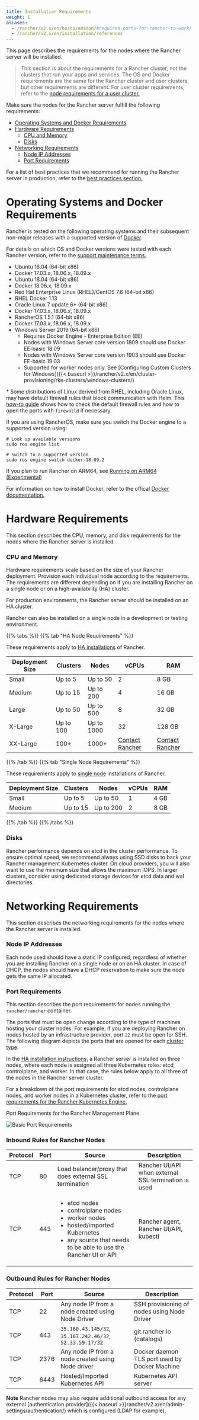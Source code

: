 ```yaml
---
title: Installation Requirements
weight: 1
aliases:
  - /rancher/v2.x/en/hosts/amazon/#required-ports-for-rancher-to-work/
  - /rancher/v2.x/en/installation/references
---
```


This page describes the requirements for the nodes where the Rancher server will be installed.

> This section is about the requirements for a Rancher cluster, not the clusters that run your apps and services. The OS and Docker requirements are the same for the Rancher cluster and user clusters, but other requirements are different. For user cluster requirements, refer to the [node requirements for a user cluster.]({{<baseurl>}}/rancher/v2.x/en/cluster-provisioning/node-requirements/)

Make sure the nodes for the Rancher server fulfill the following requirements:

- [Operating Systems and Docker Requirements](#operating-systems-and-docker-requirements)
- [Hardware Requirements](#hardware-requirements)
  - [CPU and Memory](#cpu-and-memory)
  - [Disks](#disks)
- [Networking Requirements](#networking-requirements)
  - [Node IP Addresses](#node-ip-addresses)
  - [Port Requirements](#port-requirements)

For a list of best practices that we recommend for running the Rancher server in production, refer to the [best practices section.]({{<baseurl>}}/rancher/v2.x/en/best-practices/deployment-types/)

# Operating Systems and Docker Requirements

Rancher is tested on the following operating systems and their subsequent non-major releases with a supported version of [Docker](https://www.docker.com/).

For details on which OS and Docker versions were tested with each Rancher version, refer to the [support maintenance terms.](https://rancher.com/support-maintenance-terms/all-supported-versions/rancher-v2.3.0/)

- Ubuntu 16.04 (64-bit x86)
- Docker 17.03.x, 18.06.x, 18.09.x
- Ubuntu 18.04 (64-bit x86)
- Docker 18.06.x, 18.09.x
- Red Hat Enterprise Linux (RHEL)/CentOS 7.6 (64-bit x86)
- RHEL Docker 1.13
- Oracle Linux 7 update 6* (64-bit x86)
- Docker 17.03.x, 18.06.x, 18.09.x
- RancherOS 1.5.1 (64-bit x86)
- Docker 17.03.x, 18.06.x, 18.09.x
- Windows Server 2019 (64-bit x86)
  - Requires Docker Engine - Enterprise Edition (EE)
  - Nodes with Windows Server core version 1809 should use Docker EE-basic 18.09
  - Nodes with Windows Server core version 1903 should use Docker EE-basic 19.03
  - Supported for worker nodes only. See [Configuring Custom Clusters for Windows]({{< baseurl >}}/rancher/v2.x/en/cluster-provisioning/rke-clusters/windows-clusters/)

\* Some distributions of Linux derived from RHEL, including Oracle Linux, may have default firewall rules that block communication with Helm. This [how-to guide]({{<baseurl>}}/rancher/v2.x/en/installation/options/firewall) shows how to check the default firewall rules and how to open the ports with `firewalld` if necessary.

If you are using RancherOS, make sure you switch the Docker engine to a supported version using:

```
# Look up available versions
sudo ros engine list

# Switch to a supported version
sudo ros engine switch docker-18.09.2
```

If you plan to run Rancher on ARM64, see [Running on ARM64 (Experimental)]({{<baseurl>}}/rancher/v2.x/en/installation/arm64-platform/) 

For information on how to install Docker, refer to the offical [Docker documentation.](https://docs.docker.com/)

# Hardware Requirements

This section describes the CPU, memory, and disk requirements for the nodes where the Rancher server is installed.

### CPU and Memory

Hardware requirements scale based on the size of your Rancher deployment. Provision each individual node according to the requirements. The requirements are different depending on if you are installing Rancher on a single node or on a high-availability (HA) cluster.

For production environments, the Rancher server should be installed on an HA cluster.

Rancher can also be installed on a single node in a development or testing environment.

{{% tabs %}}
{{% tab "HA Node Requirements" %}} 

These requirements apply to [HA installations]({{<baseurl>}}/rancher/v2.x/en/installation/ha/)  of Rancher.

| Deployment Size | Clusters  | Nodes      | vCPUs                                           | RAM                                             |
| --------------- | --------- | ---------- | ----------------------------------------------- | ----------------------------------------------- |
| Small           | Up to 5   | Up to 50   | 2                                               | 8 GB                                            |
| Medium          | Up to 15  | Up to 200  | 4                                               | 16 GB                                           |
| Large           | Up to 50  | Up to 500  | 8                                               | 32 GB                                           |
| X-Large         | Up to 100 | Up to 1000 | 32                                              | 128 GB                                          |
| XX-Large        | 100+      | 1000+      | [Contact Rancher](https://rancher.com/contact/) | [Contact Rancher](https://rancher.com/contact/) |

{{% /tab %}}
{{% tab "Single Node Requirements" %}}

These requirements apply to [single node]({{<baseurl>}}/rancher/v2.x/en/installation/single-node/) installations of Rancher.

| Deployment Size | Clusters | Nodes     | vCPUs | RAM  |
| --------------- | -------- | --------- | ----- | ---- |
| Small           | Up to 5  | Up to 50  | 1     | 4 GB |
| Medium          | Up to 15 | Up to 200 | 2     | 8 GB |

{{% /tab %}}
{{% /tabs %}}

### Disks

Rancher performance depends on etcd in the cluster performance. To ensure optimal speed, we recommend always using SSD disks to back your Rancher management Kubernetes cluster. On cloud providers, you will also want to use the minimum size that allows the maximum IOPS. In larger clusters, consider using dedicated storage devices for etcd data and wal directories.

# Networking Requirements

This section describes the networking requirements for the nodes where the Rancher server is installed.

### Node IP Addresses

Each node used should have a static IP configured, regardless of whether you are installing Rancher on a single node or on an HA cluster. In case of DHCP, the nodes should have a DHCP reservation to make sure the node gets the same IP allocated.

### Port Requirements

This section describes the port requirements for nodes running the `rancher/rancher` container.

The ports that must be open change according to the type of machines hosting your cluster nodes. For example, if you are deploying Rancher on nodes hosted by an infrastructure provider, port `22` must be open for SSH. The following diagram depicts the ports that are opened for each [cluster type]({{<baseurl>}}/rancher/v2.x/en/cluster-provisioning).

In the [HA installation instructions,]({{<baseurl>}}/rancher/v2.x/en/installation/ha) a Rancher server is installed on three nodes, where each node is assigned all three Kubernetes roles: etcd, controlplane, and worker. In that case, the rules below apply to all three of the nodes in the Rancher server cluster.

For a breakdown of the port requirements for etcd nodes, controlplane nodes, and worker nodes in a Kubernetes cluster, refer to the [port requirements for the Rancher Kubernetes Engine.]({{<baseurl>}}/rke/latest/en/os/#ports)

<figcaption>Port Requirements for the Rancher Management Plane</figcaption>

![Basic Port Requirements]({{<baseurl>}}/img/rancher/port-communications.svg)

### Inbound Rules for Rancher Nodes

| Protocol | Port | Source | Description |
|------------|-------|---------|----------------|
| TCP | 80 | Load balancer/proxy that does external SSL termination | Rancher UI/API when external SSL termination is used |
| TCP | 443 | <ul><li>etcd nodes</li><li>controlplane nodes</li><li>worker nodes</li><li>hosted/imported Kubernetes</li><li>any source that needs to be able to use the Rancher UI or API</li></ul> | Rancher agent, Rancher UI/API, kubectl |

### Outbound Rules for Rancher Nodes

| Protocol | Port | Source | Description |
|------------|-------|---------|----------------|
| TCP | 22 | Any node IP from a node created using Node Driver | SSH provisioning of nodes using Node Driver |
| TCP | 443 |  `35.160.43.145/32`, `35.167.242.46/32`, `52.33.59.17/32` | git.rancher.io (catalogs) |
| TCP | 2376 | Any node IP from a node created using Node driver | Docker daemon TLS port used by Docker Machine |
| TCP | 6443 | Hosted/Imported Kubernetes API | Kubernetes API server |

**Note** Rancher nodes may also require additional outbound access for any external [authentication provider]({{< baseurl >}}rancher/v2.x/en/admin-settings/authentication/) which is configured (LDAP for example).